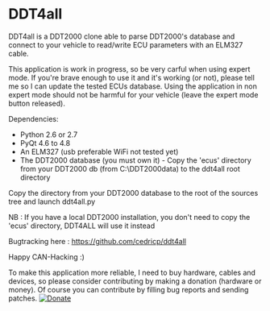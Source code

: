 # DDT4all

DDT4all is a DDT2000 clone able to parse DDT2000's database and connect to your vehicle to read/write ECU parameters with an ELM327 cable.

This application is work in progress, so be very carful when using expert mode. If you're brave enough to use it and it's working (or not), please tell me so I can update the tested ECUs database.
Using the application in non expert mode should not be harmful for your vehicle (leave the expert mode button released).

Dependencies:
* Python 2.6 or 2.7
* PyQt 4.6 to 4.8
* An ELM327 (usb preferable WiFi not tested yet)
* The DDT2000 database (you must own it) - Copy the 'ecus' directory from your DDT2000 db (from C:\DDT2000data) to the ddt4all root directory

Copy the  <ecus> directory from your DDT2000 database to the root of the sources tree and launch ddt4all.py

NB : If you have a local DDT2000 installation, you don't need to copy the 'ecus' directory, DDT4ALL will use it instead

Bugtracking here : https://github.com/cedricp/ddt4all

Happy CAN-Hacking :)

To make this application more reliable, I need to buy hardware, cables and devices, so please consider contributing by making a donation (hardware or money). Of course you can contribute by filling bug reports and sending patches.
[![Donate](https://img.shields.io/badge/Donate-PayPal-green.svg)](https://www.paypal.com/cgi-bin/webscr?cmd=_donations&business=cedricpaille%40gmail%2ecom&lc=CY&item_name=codetronic&currency_code=EUR&bn=PP%2dDonationsBF%3abtn_donateCC_LG%2egif%3aNonHosted)
